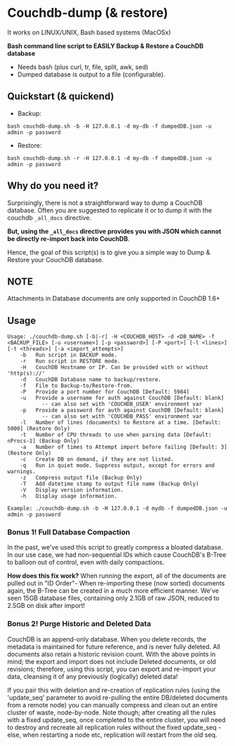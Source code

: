 Couchdb-dump (& restore)
============

It works on LINUX/UNIX, Bash based systems (MacOSx)

**Bash command line script to EASILY Backup & Restore a CouchDB database**

 * Needs bash (plus curl, tr, file, split, awk, sed)
 * Dumped database is output to a file (configurable).

## Quickstart (& quickend)
* Backup:

```bash couchdb-dump.sh -b -H 127.0.0.1 -d my-db -f dumpedDB.json -u admin -p password```

* Restore:

```bash couchdb-dump.sh -r -H 127.0.0.1 -d my-db -f dumpedDB.json -u admin -p password```

## Why do you need it?
Surprisingly, there is not a straightforward way to dump a CouchDB database. Often you are suggested to replicate it or to dump it with the couchdb `_all_docs` directive. 

**But, using the `_all_docs` directive provides you with JSON which cannot be directly re-import back into CouchDB**.

Hence, the goal of this script(s) is to give you a simple way to Dump & Restore your CouchDB database.

## NOTE

Attachments in Database documents are only supported in CouchDB 1.6+

## Usage
```
Usage: ./couchdb-dump.sh [-b|-r] -H <COUCHDB_HOST> -d <DB_NAME> -f <BACKUP_FILE> [-u <username>] [-p <password>] [-P <port>] [-l <lines>] [-t <threads>] [-a <import_attempts>]
	-b   Run script in BACKUP mode.
	-r   Run script in RESTORE mode.
	-H   CouchDB Hostname or IP. Can be provided with or without 'http(s)://'
	-d   CouchDB Database name to backup/restore.
	-f   File to Backup-to/Restore-from.
	-P   Provide a port number for CouchDB [Default: 5984]
	-u   Provide a username for auth against CouchDB [Default: blank]
	       -- can also set with 'COUCHDB_USER' environment var
	-p   Provide a password for auth against CouchDB [Default: blank]
	       -- can also set with 'COUCHDB_PASS' environment var
	-l   Number of lines (documents) to Restore at a time. [Default: 5000] (Restore Only)
	-t   Number of CPU threads to use when parsing data [Default: nProcs-1] (Backup Only)
	-a   Number of times to Attempt import before failing [Default: 3] (Restore Only)
	-c   Create DB on demand, if they are not listed.
	-q   Run in quiet mode. Suppress output, except for errors and warnings.
	-z   Compress output file (Backup Only)
	-T   Add datetime stamp to output file name (Backup Only)
	-V   Display version information.
	-h   Display usage information.

Example: ./couchdb-dump.sh -b -H 127.0.0.1 -d mydb -f dumpedDB.json -u admin -p password
```

### Bonus 1! Full Database Compaction
In the past, we've used this script to greatly compress a bloated database.
In our use case, we had non-sequential IDs which cause CouchDB's B-Tree to balloon out of control, even with daily compactions.

**How does this fix work?**
When running the export, all of the documents are pulled out in "ID Order"- When re-importing these (now sorted) documents again, the B-Tree can be created in a much more efficient manner. We've seen 15GB database files, containing only 2.1GB of raw JSON, reduced to 2.5GB on disk after import!

### Bonus 2! Purge Historic and Deleted Data
CouchDB is an append-only database. When you delete records, the metadata is maintained for future reference, and is never fully deleted. All documents also retain a historic revision count.
With the above points in mind; the export and import does not include Deleted documents, or old revisions; therefore, using this script, you can export and re-import your data, cleansing it of any previously (logically) deleted data!

If you pair this with deletion and re-creation of replication rules (using the 'update_seq' parameter to avoid re-pulling the entire DB/deleted documents from a remote node) you can manually compress and clean out an entire cluster of waste, node-by-node.
Note though; after creating all the rules with a fixed update_seq, once completed to the entire cluster, you will need to destroy and recreate all replication rules without the fixed update_seq - else, when restarting a node etc, replication will restart from the old seq.

